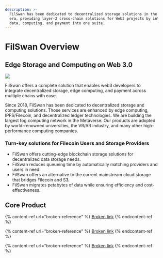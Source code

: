 ```yaml
---
description: >-
  FilSwan has been dedicated to decentralized storage solutions in the Web 3
  era, providing layer-2 cross-chain solutions for Web3 projects by integrating
  data, computing, and payment into one suite.
---
```


# FilSwan Overview

## Edge Storage and Computing on Web 3.0

![
](<.gitbook/assets/image (28) (1) (1) (1) (1) (1).png>)

FilSwan offers a complete solution that enables web3 developers to integrate decentralized storage, edge computing, and payment across multiple chains with ease.

Since 2018, FilSwan has been dedicated to decentralized storage and computing solutions. Those services are enhanced by edge computing, IPFS/Filecoin, and decentralized ledger technologies. We are building the largest fog computing network in the Metaverse. Our products are adopted by world-renowned universities, the VR/AR industry, and many other high-performance computing companies.

### Turn-key solutions for Filecoin Users and Storage Providers

* FilSwan offers cutting-edge blockchain storage solutions for decentralized data storage needs.
* FilSwan reduces queueing time by automatically matching providers and users in need.
* FilSwan offers an alternative to the current mainstream cloud storage that bridges Filecoin and S3.
* FilSwan migrates petabytes of data while ensuring efficiency and cost-effectiveness.

## Core Product

{% content-ref url="broken-reference" %}
[Broken link](broken-reference)
{% endcontent-ref %}

{% content-ref url="broken-reference" %}
[Broken link](broken-reference)
{% endcontent-ref %}

{% content-ref url="broken-reference" %}
[Broken link](broken-reference)
{% endcontent-ref %}
